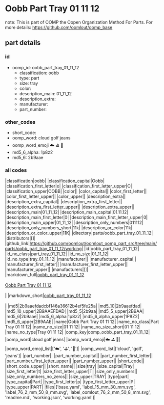 # Oobb Part Tray 01 11 12  

note: This is part of OOMP the Oopen Organization Method For Parts. For more details: https://github.com/oomlout/oomp_base

##  part details





### id
* oomp_id: oobb_part_tray_01_11_12
  * classification: oobb
  * type: part
  * size: tray
  * color: 
  * description_main: 01_11_12
  * description_extra: 
  * manufacturer: 
  * part_number: 

### other_codes
* short_code: 
* oomp_word: cloud golf jeans
* oomp_word_emoji :cloud: :golf: :jeans:
* md5_6_alpha: 1p8z2
* md5_6: 2b9aae

### all codes 
|classification|oobb|
|classification_capital|Oobb|
|classification_first_letter|o|
|classification_first_letter_upper|O|
|classification_upper|OOBB|
|color||
|color_capital||
|color_first_letter||
|color_first_letter_upper||
|color_upper||
|description_extra||
|description_extra_capital||
|description_extra_first_letter||
|description_extra_first_letter_upper||
|description_extra_upper||
|description_main|01_11_12|
|description_main_capital|01.11.12|
|description_main_first_letter|0|
|description_main_first_letter_upper|0|
|description_main_upper|01_11_12|
|description_only_numbers|011112|
|description_only_numbers_short|11k|
|description_or_color|11k|
|description_or_color_upper|11K|
|directory|parts/oobb_part_tray_01_11_12|
|distributors|[]|
|github_link|https://github.com/oomlout/oomlout_oomp_part_src/tree/main/parts/oobb_part_tray_01_11_12/working|
|id|oobb_part_tray_01_11_12|
|id_no_class|part_tray_01_11_12|
|id_no_size|01_11_12|
|id_no_type|tray_01_11_12|
|manufacturer||
|manufacturer_capital||
|manufacturer_first_letter||
|manufacturer_first_letter_upper||
|manufacturer_upper||
|manufacturers|[]|
|markdown_full|[oobb_part_tray_01_11_12](https://github.com/oomlout/oomlout_oomp_part_src/tree/main/parts/oobb_part_tray_01_11_12/working)<br>[](https://github.com/oomlout/oomlout_oomp_part_src/tree/main/parts/oobb_part_tray_01_11_12/working)<br>[Oobb Part Tray 01 11 12](https://github.com/oomlout/oomlout_oomp_part_src/tree/main/parts/oobb_part_tray_01_11_12/working)<br><br>|
|markdown_short|[oobb_part_tray_01_11_12](https://github.com/oomlout/oomlout_oomp_part_src/tree/main/parts/oobb_part_tray_01_11_12/working)<br><br>|
|md5|2b9aaefdadcbf146a36612b4ef5fe25a|
|md5_10|2b9aaefdad|
|md5_10_upper|2B9AAEFDAD|
|md5_5|2b9aa|
|md5_5_upper|2B9AA|
|md5_6|2b9aae|
|md5_6_alpha|1p8z2|
|md5_6_alpha_upper|1P8Z2|
|md5_6_upper|2B9AAE|
|name|Oobb Part Tray 01 11 12|
|name_no_class|Part Tray 01 11 12|
|name_no_size|01 11 12|
|name_no_size_short|01 11 12|
|name_no_type|Tray 01 11 12|
|oomp_key|oomp_oobb_part_tray_01_11_12|
|oomp_word|cloud golf jeans|
|oomp_word_emoji|:cloud: :golf: :jeans:|
|oomp_word_emoji_list|[':cloud:', ':golf:', ':jeans:']|
|oomp_word_list|['cloud', 'golf', 'jeans']|
|part_number||
|part_number_capital||
|part_number_first_letter||
|part_number_first_letter_upper||
|part_number_upper||
|short_code||
|short_code_upper||
|short_name||
|size|tray|
|size_capital|Tray|
|size_first_letter|t|
|size_first_letter_upper|T|
|size_only_numbers||
|size_only_numbers_no_zeros||
|size_upper|TRAY|
|type|part|
|type_capital|Part|
|type_first_letter|p|
|type_first_letter_upper|P|
|type_upper|PART|
|files|['base.yaml', 'label_15_mm_30_mm.svg', 'label_76_2_mm_50_8_mm.svg', 'label_oomlout_76_2_mm_50_8_mm.svg', 'readme.md', 'working.json', 'working.yaml']|
